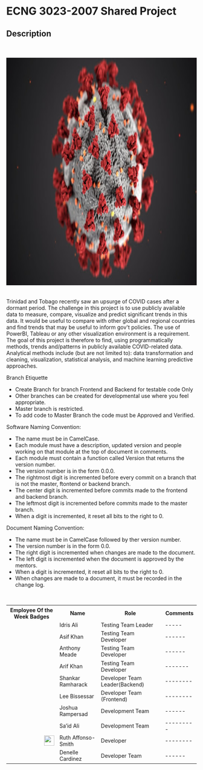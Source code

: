 # ECNG 3023-2007 Shared Project 
## Description
<br>
<br>
<img src="images/Covid-19.jpg" alt="Girl in a jacket" width="800" height="600">
<br>
<br>

<p>Trinidad and Tobago recently saw an upsurge of COVID cases after a dormant period. The challenge in
this project is to use publicly available data to measure, compare, visualize and predict significant trends
in this data. It would be useful to compare with other global and regional countries and find trends that
may be useful to inform gov't policies. The use of PowerBI, Tableau or any other visualization
environment is a requirement. The goal of this project is therefore to find, using programmatically
methods, trends and/patterns in publicly available COVID-related data. Analytical methods include (but
are not limited to): data transformation and cleaning, visualization, statistical analysis, and machine
learning predictive approaches.
</p>

Branch Etiquette<br>
- Create Branch for branch Frontend and Backend for testable code Only <br>
- Other branches can be created for developmental use where you feel appropriate.<br>
- Master branch is restricted.<br>
- To add code to Master Branch the code must be Approved and Verified.<br>

Software Naming Convention:<br>
- The name must be in CamelCase. <br>
- Each module must have a description, updated version and people working on that module at the top of document in comments.<br>
- Each module must contain a function called Version that returns the version number. <br> 
- The version number is in the form 0.0.0. <br>
- The rightmost digit is incremented before every commit on a branch that is not the master, ftontend or backend branch.<br>
- The center digit is incremented before commits made to the frontend and backend branch. <br>
- The leftmost digit is incremented before commits made to the master branch. <br>
- When a digit is incremented, it reset all bits to the right to 0. <br>

Document Naming Convention: <br>
- The name must be in CamelCase followed by ther version number. <br>
- The version number is in the form 0.0. <br>
- The right digit is incremented when changes are made to the document.<br>
- The left digit is incremented when the document is approved by the mentors. <br>
- When a digit is incremented, it reset all bits to the right to 0. <br>
- When changes are made to a document, it must be recorded in the change log. <br>

<br>



<table style="width:100%">
  <tr>
    <th>Employee Of the Week Badges</th>
    <th>Name</th>
    <th>Role</th> 
    <th>Comments</th>
  </tr>
  <tr>
    <td></td>
    <td>Idris Ali </td>
    <td>Testing Team Leader</td>
    <td>-----</td>
  </tr>
  <tr>
    <td></td>
    <td>Asif Khan</td>
    <td>Testing Team Developer</td>
    <td>------</td>
  </tr>
  <tr>
    <td></td>
    <td>Anthony Meade</td>
    <td>Testing Team Developer</td>
    <td>------</td>
  </tr>
  <tr>
    <td></td>
    <td>Arif Khan</td>
    <td>Testing Team Developer</td>
    <td>-------</td>
  </tr>
  <tr>
    <td></td>
    <td>Shankar Ramharack</td>
    <td>Developer Team Leader(Backend)</td>
    <td>--------</td>
  </tr>
  <tr>
    <td></td>
    <td>Lee Bissessar</td>
    <td>Developer Team (Frontend)</td>
    <td>--------</td>
  </tr>
  <tr>
    <td></td>
    <td>Joshua Rampersad</td>
    <td>Development Team</td>
    <td>------</td>
  </tr>
  <tr>
    <td></td>
    <td>Sa’id Ali</td>
    <td>Development Team</td>
    <td>---------</td>
  </tr>
  <tr>
    <td>
          <img src="icons/PNG/039-jigglypuff.png" align="left" width="27" height="27" style="float: right;">
    </td>
    <td>Ruth Affonso-Smith</td>
    <td>Developer</td>
    <td>--------</td>
  </tr>
  <tr>
    <td></td>
    <td>Denelle Cardinez</td>
    <td>Developer Team</td>
    <td>------</td>
  </tr>
</table>
